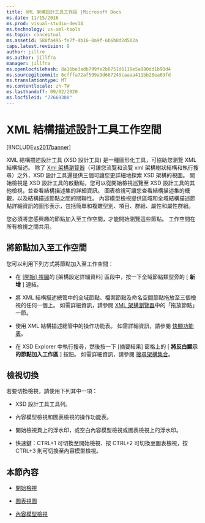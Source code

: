 ```yaml
---
title: XML 架構設計工具工作區 |Microsoft Docs
ms.date: 11/15/2016
ms.prod: visual-studio-dev14
ms.technology: vs-xml-tools
ms.topic: conceptual
ms.assetid: 588fa495-fe7f-4b16-8a9f-6b6b8d2d502a
caps.latest.revision: 9
author: jillre
ms.author: jillfra
manager: jillfra
ms.openlocfilehash: 8a16be3adb799fe2b0751d6119e5a980dd1b90d4
ms.sourcegitcommit: 6cfffa72af599a9d667249caaaa411bb28ea69fd
ms.translationtype: MT
ms.contentlocale: zh-TW
ms.lasthandoff: 09/02/2020
ms.locfileid: "72669388"
---
```

# <a name="xml-schema-designer-workspace"></a>XML 結構描述設計工具工作空間
[!INCLUDE[vs2017banner](../includes/vs2017banner.md)]

XML 結構描述設計工具 (XSD 設計工具) 是一種圖形化工具，可協助您瀏覽 XML 結構描述。 除了 [Xml 架構瀏覽器](../xml-tools/xml-schema-explorer.md)（可讓您流覽和流覽 xml 架構樹狀結構和執行搜尋）之外，XSD 設計工具還提供三個可讓您更詳細地探索 XSD 架構的視圖。 開始檢視是 XSD 設計工具的啟動點，您可以從開始檢視巡覽至 XSD 設計工具的其他檢視，並查看結構描述集的詳細資訊。 圖表檢視可讓您查看結構描述集的概觀，以及結構描述節點之間的關聯性。 內容模型檢視提供區域和全域結構描述節點詳細資訊的圖形表示，包括簡單和複雜型別、項目、群組、屬性和屬性群組。

 您必須將您感興趣的節點加入至工作空間，才能開始瀏覽這些節點。 工作空間在所有檢視之間共用。

## <a name="adding-nodes-to-the-workspace"></a>將節點加入至工作空間
 您可以利用下列方式將節點加入至工作空間：

- 在 [ [開始] 視圖](../xml-tools/start-view.md)的 [架構設定詳細資料] 區段中，按一下全域節點類型旁的 [ **新增** ] 連結。

- 將 XML 結構描述總管中的全域節點、檔案節點及命名空間節點拖放至三個檢視的任何一個上。 如需詳細資訊，請參閱 [XML 架構瀏覽器](../xml-tools/xml-schema-explorer.md)中的「拖放節點」一節。

- 使用 XML 結構描述總管中的操作功能表。 如需詳細資訊，請參閱 [快顯功能表](../xml-tools/context-menus-xml-schema-explorer.md)。

- 在 XSD Explorer 中執行搜尋，然後按一下 [摘要結果] 窗格上的 [ **將反白顯示的節點加入工作區** ] 按鈕。 如需詳細資訊，請參閱 [搜尋架構集合](../xml-tools/searching-the-schema-set.md)。

## <a name="view-switching"></a>檢視切換
 若要切換檢視，請使用下列其中一項：

- XSD 設計工具工具列。

- 內容模型檢視和圖表檢視的操作功能表。

- 開始檢視頁上的浮水印，或空白內容模型檢視或圖表檢視上的浮水印。

- 快速鍵：CTRL+1 可切換至開始檢視、按 CTRL+2 可切換至圖表檢視，按 CTRL+3 則可切換至內容模型檢視。

## <a name="in-this-section"></a>本節內容

- [開始檢視](../xml-tools/start-view.md)

- [圖表視圖](../xml-tools/graph-view.md)

- [內容模型檢視](../xml-tools/content-model-view.md)
